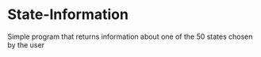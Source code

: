 # State-Information
Simple program that returns information about one of the 50 states chosen by the user
